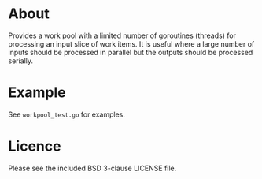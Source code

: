 # About

Provides a work pool with a limited number of goroutines (threads) for processing an input slice of work items. It is useful where a large number of inputs should be processed in parallel but the outputs should be processed serially.

# Example

See ```workpool_test.go``` for examples.

# Licence

Please see the included BSD 3-clause LICENSE file.